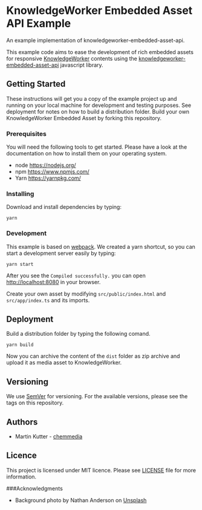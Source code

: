# KnowledgeWorker Embedded Asset API Example

An example implementation of knowledgeworker-embedded-asset-api.

This example code aims to ease the development of rich embedded assets for responsive [KnowledgeWorker](https://www.knowledgeworker.com/?utm_source=code&utm_campaign=embedded-asset-api-example) contents using the [knowledgeworker-embedded-asset-api](https://github.com/chemmedia/knowledgeworker-embedded-asset-api) javascript library.

## Getting Started

These instructions will get you a copy of the example project up and running on your local machine for development and testing purposes. See deployment for notes on how to build a distribution folder.
Build your own KnowledgeWorker Embedded Asset by forking this repository.

### Prerequisites

You will need the following tools to get started. Please have a look at the documentation on how to install them on your operating system.
- node https://nodejs.org/
- npm https://www.npmjs.com/
- Yarn https://yarnpkg.com/

### Installing

Download and install dependencies by typing:

```
yarn
```

### Development

This example is based on [webpack](https://webpack.js.org/). We created a yarn shortcut, so you can start a development server easily by typing:

```
yarn start
```

After you see the `Compiled successfully.` you can open [http://localhost:8080](http://localhost:8080) in your browser.

Create your own asset by modifying `src/public/index.html` and `src/app/index.ts` and its imports.


## Deployment

Build a distribution folder by typing the following comand.

```
yarn build
```

Now you can archive the content of the `dist` folder as zip archive and upload it as media asset to KnowledgeWorker.

## Versioning

We use [SemVer](http://semver.org/) for versioning. For the available versions, please see the tags on this repository.

## Authors

 - Martin Kutter - [chemmedia](https://www.chemmedia.de/)

## Licence

This project is licensed under MIT licence. Please see [LICENSE](./LICENSE) file for more information.

###Acknowledgments
 - Background photo by Nathan Anderson on [Unsplash](https://unsplash.com/photos/OQKQzw4o8cU)